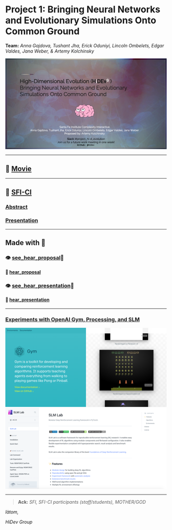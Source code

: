 # Project 1: Bringing Neural Networks and Evolutionary Simulations Onto Common Ground
**Team:** _Anna Gajdova, Tushant Jha, Erick Oduniyi, Lincoln Ombelets, Edgar Valdes, Jana Weber, & Artemy Kolchinsky_

![cover](title.png)

---
## 🍿 [Movie](https://www.youtube.com/watch?v=RH_Wl3mXRTc&ab_channel=ErickOduniyi)

---
## 🔭 [SFI-CI](https://www.santafe.edu/engage/learn/courses/complexity-interactive)
### [Abstract](https://storage.googleapis.com/root-proposal-1246/HiD/hi-d_abstract.pdf)
### [Presentation](https://storage.googleapis.com/root-proposal-1246/HiD/hi-d-ev-presentation_final.pdf)

---
## Made with 🤟
### 👁️ [see_hear_proposal](https://www.youtube.com/watch?v=_7WwdfxD6RQ&ab_channel=ErickOduniyi)🦻
#### 🦻 [hear_proposal](https://storage.googleapis.com/root-proposal-1246/HiD/spoken_proposal.mp3) 
### 👁️ [see_hear_presentation](https://www.youtube.com/watch?v=RH_Wl3mXRTc&ab_channel=ErickOduniyi)🦻
#### 🦻 [hear_presentation](https://storage.googleapis.com/root-proposal-1246/HiD/spoken_presentation.mp3) 

---
### [Experiments with OpenAI Gym, Processing, and SLM](https://github.com/Hi-Di-Gr/Hi_D_Ev)
![OpenAIGYM](openai_gym.png)
![SLM](SLM.png)

---
> **Ack:** _SFI, SFI-CI participants (staff/students), MOTHER/GOD_

_làtom,_

_HiDev Group_
